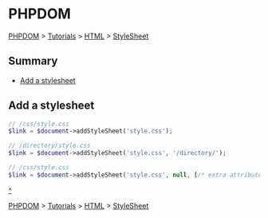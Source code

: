 # PHPDOM
[PHPDOM](../../../readme.md#summary) >
[Tutorials](../../readme.md#summary) >
[HTML](../readme.md#summary) >
[StyleSheet](./readme.md#summary)

## <a name="summary">Summary</a>
* [Add a stylesheet](#Add-a-stylesheet)

## <a name="add-a-stylesheet">Add a stylesheet</a>
````PHP
// /css/style.css
$link = $document->addStyleSheet('style.css');

// /directory/style.css
$link = $document->addStyleSheet('style.css', '/directory/');

// /css/style.css
$link = $document->addStyleSheet('style.css', null, [/* extra attributes */]);
````
[^](#summary)

[PHPDOM](../../../readme.md#summary) >
[Tutorials](../../readme.md#summary) >
[HTML](../readme.md#summary) >
[StyleSheet](./readme.md#summary)